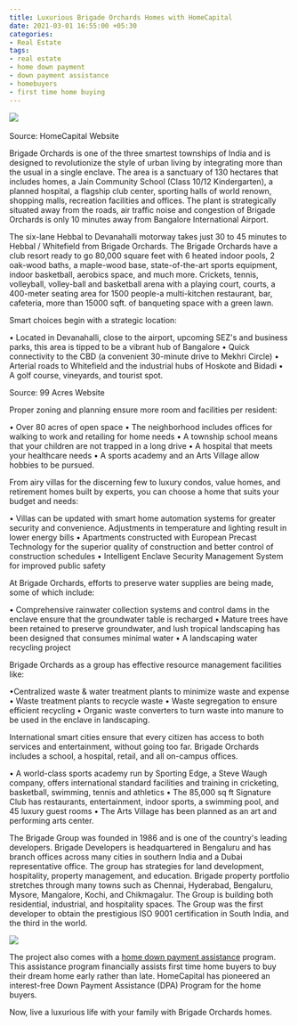 ```yaml
---
title: Luxurious Brigade Orchards Homes with HomeCapital
date: 2021-03-01 16:55:00 +05:30
categories:
- Real Estate
tags:
- real estate
- home down payment
- down payment assistance
- homebuyers
- first time home buying
---
```


**[![](https://lh6.googleusercontent.com/f95E1peRCL0qtv_wtPk-4aXtv9R16EgCI08wNYHvUqDy_vBmLOtbD6qWbyOlXlDa0JHBIjrr3Z9xeWLPIXNs9LkPSrHh6y-3XMisRyjCe2PLu45mM1hHLVupOImGe_kr0ERMewqt)](https://homecapital.in/property/343/brigade-orchards-3-bhk)**\
\
Source: HomeCapital Website

Brigade Orchards is one of the three smartest townships of India and is designed to revolutionize the style of urban living by integrating more than the usual in a single enclave. The area is a sanctuary of 130 hectares that includes homes, a Jain Community School (Class 10/12 Kindergarten), a planned hospital, a flagship club center, sporting halls of world renown, shopping malls, recreation facilities and offices. The plant is strategically situated away from the roads, air traffic noise and congestion of Brigade Orchards is only 10 minutes away from Bangalore International Airport.

The six-lane Hebbal to Devanahalli motorway takes just 30 to 45 minutes to Hebbal / Whitefield from Brigade Orchards. The Brigade Orchards have a club resort ready to go 80,000 square feet with 6 heated indoor pools, 2 oak-wood baths, a maple-wood base, state-of-the-art sports equipment, indoor basketball, aerobics space, and much more. Crickets, tennis, volleyball, volley-ball and basketball arena with a playing court, courts, a 400-meter seating area for 1500 people-a multi-kitchen restaurant, bar, cafeteria, more than 15000 sqft. of banqueting space with a green lawn.

Smart choices begin with a strategic location:

• Located in Devanahalli, close to the airport, upcoming SEZ's and business parks, this area is tipped to be a vibrant hub of Bangalore
• Quick connectivity to the CBD (a convenient 30-minute drive to Mekhri Circle)
• Arterial roads to Whitefield and the industrial hubs of Hoskote and Bidadi
• A golf course, vineyards, and tourist spot.

Source: 99 Acres Website

Proper zoning and planning ensure more room and facilities per resident:

• Over 80 acres of open space
• The neighborhood includes offices for walking to work and retailing for home needs
• A township school means that your children are not trapped in a long drive
• A hospital that meets your healthcare needs
• A sports academy and an Arts Village allow hobbies to be pursued.

From airy villas for the discerning few to luxury condos, value homes, and retirement homes built by experts, you can choose a home that suits your budget and needs:

• Villas can be updated with smart home automation systems for greater security and convenience. Adjustments in temperature and lighting result in lower energy bills
• Apartments constructed with European Precast Technology for the superior quality of construction and better control of construction schedules
• Intelligent Enclave Security Management System for improved public safety

At Brigade Orchards, efforts to preserve water supplies are being made, some of which include:

• Comprehensive rainwater collection systems and control dams in the enclave ensure that the groundwater table is recharged
• Mature trees have been retained to preserve groundwater, and lush tropical landscaping has been designed that consumes minimal water • A landscaping water recycling project

Brigade Orchards as a group has effective resource management facilities like:

•Centralized waste & water treatment plants to minimize waste and expense
• Waste treatment plants to recycle waste
• Waste segregation to ensure efficient recycling
• Organic waste converters to turn waste into manure to be used in the enclave in landscaping.

International smart cities ensure that every citizen has access to both services and entertainment, without going too far. Brigade Orchards includes a school, a hospital, retail, and all on-campus offices.

• A world-class sports academy run by Sporting Edge, a Steve Waugh company, offers international standard facilities and training in cricketing, basketball, swimming, tennis and athletics
• The 85,000 sq ft Signature Club has restaurants, entertainment, indoor sports, a swimming pool, and 45 luxury guest rooms
• The Arts Village has been planned as an art and performing arts center.

The Brigade Group was founded in 1986 and is one of the country's leading developers. Brigade Developers is headquartered in Bengaluru and has branch offices across many cities in southern India and a Dubai representative office. The group has strategies for land development, hospitality, property management, and education. Brigade property portfolio stretches through many towns such as Chennai, Hyderabad, Bengaluru, Mysore, Mangalore, Kochi, and Chikmagalur. The Group is building both residential, industrial, and hospitality spaces. The Group was the first developer to obtain the prestigious ISO 9001 certification in South India, and the third in the world.

**[![](https://lh4.googleusercontent.com/UcHEjpxz2B_N-9xHSabyVhI7yJbjXw_TL-mVyhyGhImYJbOdsv6s_b_-KeLk-nYROHITz4KD6hyBZZTnZbkMQYMvVvhkNdtAI3QoPSRQ9D92mlWhryDxw59GUZ3FLTVl4BVtzFRv)](https://homecapital.in)**

The project also comes with a [home down payment assistance](https://homecapital.in/program) program. This assistance program financially assists first time home buyers to buy their dream home early rather than late. HomeCapital has pioneered an interest-free Down Payment Assistance (DPA) Program for the home buyers.

Now, live a luxurious life with your family with Brigade Orchards homes.